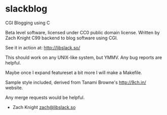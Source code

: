 slackblog
=========

CGI Blogging using C

Beta level software, licensed under CC0 public domain license.
Written by Zach Knight
C99 backend to blog software using CGI.

See it in action at: http://libslack.so/

This should work on any UNIX-like system, but YMMV.  Any bug reports are helpful.

Maybe once I expand featureset a bit more I will make a Makefile.

Sample style included, derived from Tanami Browne's http://9ch.in/ website.

Any merge requests would be helpful.

 - Zach Knight <zach@libslack.so>
